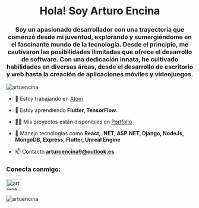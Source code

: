 <h1 align="center">Hola! Soy Arturo Encina</h1>
<h3 align="center">Soy un apasionado desarrollador con una trayectoria que comenzó desde mi juventud, explorando y sumergiéndome en el fascinante mundo de la tecnología. Desde el principio, me cautivaron las posibilidades ilimitadas que ofrece el desarrollo de software. Con una dedicación innata, he cultivado habilidades en diversas áreas, desde el desarrollo de escritorio y web hasta la creación de aplicaciones móviles y videojuegos.</h3>

<p align="left"> <img src="https://komarev.com/ghpvc/?username=artuencina&label=Profile%20views&color=0e75b6&style=flat" alt="artuencina" /> </p>

- 🔭 Estoy trabajando en [Atom](-)

- 🌱 Estoy aprendiendo **Flutter, TensorFlow.**

- 👨‍💻 Mis proyectos están disponibles en [Portfolio](https://artuencina.github.io/)

- 💬 Manejo tecnologías como **React, .NET, ASP.NET, Django, NodeJs, MongoDB, Express, Flutter, Unreal Engine**

- 📫 Contacto **arturoencina9@outlook.es**

<h3 align="left">Conecta conmigo:</h3>
<p align="left">
<a href="https://linkedin.com/in/artwoencina" target="blank"><img align="center" src="https://raw.githubusercontent.com/rahuldkjain/github-profile-readme-generator/master/src/images/icons/Social/linked-in-alt.svg" alt="artwoencina" height="30" width="40" /></a>
</p>

<p><img align="left" src="https://github-readme-stats.vercel.app/api/top-langs?username=artuencina&show_icons=true&locale=en&layout=compact" alt="artuencina" /></p>


